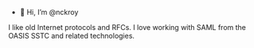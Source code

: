 - 👋 Hi, I’m @nckroy

I like old Internet protocols and RFCs. I love working with SAML from the OASIS SSTC and related technologies.

<!---
nckroy/nckroy is a ✨ special ✨ repository because its `README.md` (this file) appears on your GitHub profile.
You can click the Preview link to take a look at your changes.
--->

